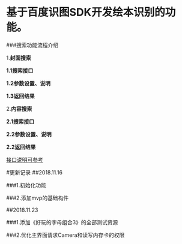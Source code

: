 
基于百度识图SDK开发绘本识别的功能。
================

###搜索功能流程介绍

1.**封面搜索**

**1.1搜索接口**

**1.2参数设置、说明**

**1.3返回结果**

2.**内容搜索**

**2.1搜索接口**

**2.2参数设置、说明**

**2.2返回结果**
   
[接口说明可参考](https://cloud.baidu.com/doc/IMAGESEARCH/ImageSearch-Java-SDK.html#.79.8E.7C.59.B8.AB.1C.41.6A.17.1F.63.97.AF.BB.9B)    
   
#更新记录
##2018.11.16

###1.初始化功能

###2.添加mvp的基础构件

##2018.11.23

###1.添加《好玩的字母组合3》的全部测试资源

###2.优化主界面请求Camera和读写内存卡的权限

